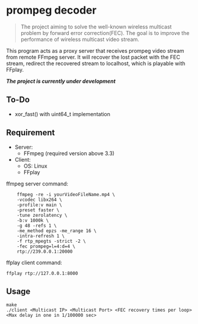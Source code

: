 # prompeg decoder

>The project aiming to solve the well-known wireless multicast problem by forward error correction(FEC). The goal is to improve the performance of  wireless multicast video stream.

This program acts as a proxy server that receives prompeg video stream from remote FFmpeg server. It will recover the lost packet with the FEC stream, redirect the recovered stream to localhost, which is playable with FFplay.


***The project is currently under development***

## To-Do
- xor_fast() with uint64_t implementation

## Requirement
- Server:
    - FFmpeg (required version above 3.3)
- Client:
    - OS: Linux
    - FFplay


ffmpeg server command:
```
    ffmpeg -re -i yourVideoFileName.mp4 \
    -vcodec libx264 \
    -profile:v main \
    -preset faster \
    -tune zerolatency \
    -b:v 1000k \
    -g 48 -refs 1 \
    -me_method epzs -me_range 16 \
    -intra-refresh 1 \
    -f rtp_mpegts -strict -2 \
    -fec prompeg=l=4:d=4 \
    rtp://239.0.0.1:20000
```

ffplay client command:
```
ffplay rtp://127.0.0.1:8000
```
## Usage
```
make
./client <Multicast IP> <Multicast Port> <FEC recovery times per loop> <Max delay in one in 1/100000 sec>
```
